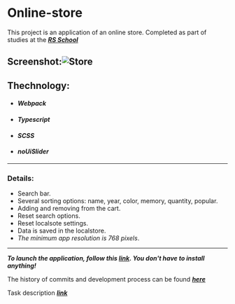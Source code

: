 # Online-store

This project is an application of an online store. Completed as part of studies at the **_[RS School](https://rs.school)_**

## Screenshot:![Store](https://user-images.githubusercontent.com/96052707/200632672-85d73128-f1de-4216-9591-688e16695872.png)

## Thechnology:

- #### _Webpack_
- #### _Typescript_
- #### _SCSS_
- #### _noUiSlider_

---

### Details:

- Search bar.
- Several sorting options: name, year, color, memory, quantity, popular.
- Adding and removing from the cart.
- Reset search options.
- Reset localsote settings.
- Data is saved in the localstore.
- _The minimum app resolution is 768 pixels_.

---
***To launch the application, follow this [link](https://kornull.github.io/Online-store/store/). You don't have to install anything!***

The history of commits and development process can be found **_[here](https://github.com/Kornull/RS-School-tasks/tree/online-store)_**



Task description **_[link](https://github.com/rolling-scopes-school/tasks/blob/master/tasks/online-store/README.md)_**

